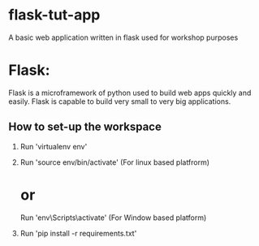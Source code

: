 # flask-tut-app
A basic web application written in flask used for workshop purposes

# Flask:
Flask is a microframework of python used to build web apps quickly and easily. Flask is capable to build very small to very big applications. 

## How to set-up the workspace
1. Run 'virtualenv env'

2. Run 'source env/bin/activate' (For linux based platfrorm)
   # or
   Run 'env\Scripts\activate' (For Window based platform)

3. Run 'pip install -r requirements.txt'
